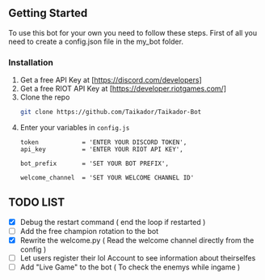 <!-- GETTING STARTED -->
## Getting Started

To use this bot for your own you need to follow these steps.
First of all you need to create a config.json file in the my_bot folder.

### Installation

1. Get a free API Key at [https://discord.com/developers]
2. Get a free RIOT API Key at [https://developer.riotgames.com/]
3. Clone the repo
   ```sh
   git clone https://github.com/Taikador/Taikador-Bot
   ```
4. Enter your variables in `config.js`
   ```JS
   token            = 'ENTER YOUR DISCORD TOKEN',
   api_key          = 'ENTER YOUR RIOT API KEY',
   
   bot_prefix       = 'SET YOUR BOT PREFIX',
   
   welcome_channel  = 'SET YOUR WELCOME CHANNEL ID'
   ```

 ## TODO LIST

- [x] Debug the restart command ( end the loop if restarted )
- [ ] Add the free champion rotation to the bot
- [x] Rewrite the welcome.py ( Read the welcome channel directly from the config )
- [ ] Let users register their lol Account to see information about theirselfes
- [ ] Add "Live Game" to the bot ( To check the enemys while ingame )
